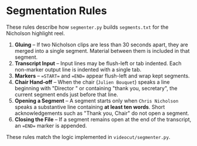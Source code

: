 # Segmentation Rules

These rules describe how `segmenter.py` builds `segments.txt` for the Nicholson highlight reel.

1. **Gluing** – If two Nicholson clips are less than 30 seconds apart, they are merged into a single segment. Material between them is included in that segment.
2. **Transcript Input** – Input lines may be flush-left or tab indented. Each non-marker output line is indented with a single tab.
3. **Markers** – `=START=` and `=END=` appear flush-left and wrap kept segments.
4. **Chair Hand‑off** – When the chair (`Julien Bouquet`) speaks a line beginning with "Director " or containing "thank you, secretary", the current segment ends just before that line.
5. **Opening a Segment** – A segment starts only when `Chris Nicholson` speaks a substantive line containing **at least ten words**. Short acknowledgements such as "Thank you, Chair" do not open a segment.
6. **Closing the File** – If a segment remains open at the end of the transcript, an `=END=` marker is appended.

These rules match the logic implemented in `videocut/segmenter.py`.
